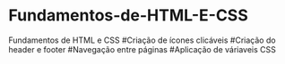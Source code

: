 # Fundamentos-de-HTML-E-CSS
Fundamentos de HTML e CSS
#Criação de ícones clicáveis
#Criação do header e footer
#Navegação entre páginas
#Aplicação de váriaveis CSS
